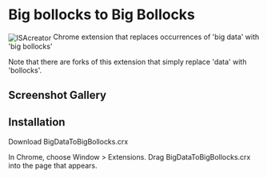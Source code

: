 Big bollocks to Big Bollocks
=============

<img src="https://isatools.files.wordpress.com/2013/09/bigdata-bollocks.png" align="center" alt="ISAcreator"/>
Chrome extension that replaces occurrences of 'big data' with 'big bollocks'

Note that there are forks of this extension that simply replace 'data' with 'bollocks'.


Screenshot Gallery
------------------



Installation
------------
Download BigDataToBigBollocks.crx

In Chrome, choose Window > Extensions.  Drag BigDataToBigBollocks.crx into the page that appears.

